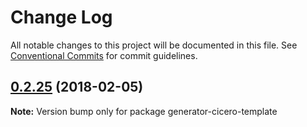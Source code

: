 # Change Log

All notable changes to this project will be documented in this file.
See [Conventional Commits](https://conventionalcommits.org) for commit guidelines.

<a name="0.2.25"></a>
## [0.2.25](https://github.com/accordproject/cicero/compare/v0.2.24...v0.2.25) (2018-02-05)




**Note:** Version bump only for package generator-cicero-template
